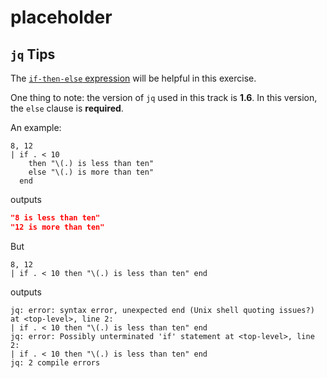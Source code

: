 # placeholder

## `jq` Tips

The [`if-then-else` expression][if] will be helpful in this exercise.

One thing to note: the version of `jq` used in this track is **1.6**.
In this version, the `else` clause is **required**.

An example:

```jq
8, 12
| if . < 10
    then "\(.) is less than ten"
    else "\(.) is more than ten"
  end
```

outputs

```json
"8 is less than ten"
"12 is more than ten"
```

But

```jq
8, 12
| if . < 10 then "\(.) is less than ten" end
```

outputs

```none
jq: error: syntax error, unexpected end (Unix shell quoting issues?) at <top-level>, line 2:
| if . < 10 then "\(.) is less than ten" end
jq: error: Possibly unterminated 'if' statement at <top-level>, line 2:
| if . < 10 then "\(.) is less than ten" end
jq: 2 compile errors
```

[if]: https://stedolan.github.io/jq/manual/v1.6/#if-then-else
